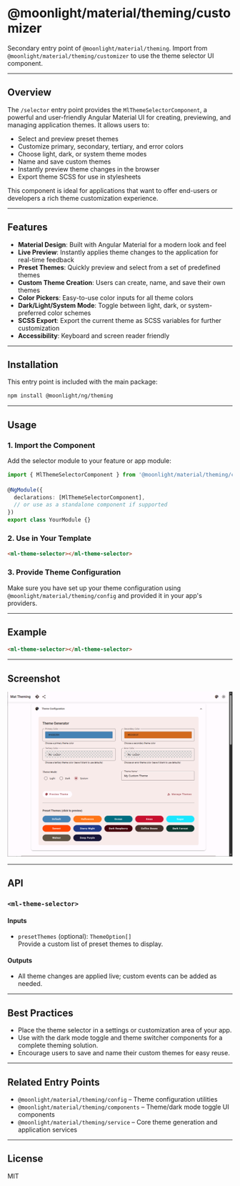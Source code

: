 # @moonlight/material/theming/customizer

Secondary entry point of `@moonlight/material/theming`. Import from `@moonlight/material/theming/customizer` to use the theme selector UI component.

---

## Overview

The `/selector` entry point provides the `MlThemeSelectorComponent`, a powerful and user-friendly Angular Material UI for creating, previewing, and managing application themes. It allows users to:

- Select and preview preset themes
- Customize primary, secondary, tertiary, and error colors
- Choose light, dark, or system theme modes
- Name and save custom themes
- Instantly preview theme changes in the browser
- Export theme SCSS for use in stylesheets

This component is ideal for applications that want to offer end-users or developers a rich theme customization experience.

---

## Features

- **Material Design**: Built with Angular Material for a modern look and feel
- **Live Preview**: Instantly applies theme changes to the application for real-time feedback
- **Preset Themes**: Quickly preview and select from a set of predefined themes
- **Custom Theme Creation**: Users can create, name, and save their own themes
- **Color Pickers**: Easy-to-use color inputs for all theme colors
- **Dark/Light/System Mode**: Toggle between light, dark, or system-preferred color schemes
- **SCSS Export**: Export the current theme as SCSS variables for further customization
- **Accessibility**: Keyboard and screen reader friendly

---

## Installation

This entry point is included with the main package:

```bash
npm install @moonlight/ng/theming
```

---

## Usage

### 1. Import the Component

Add the selector module to your feature or app module:

```typescript
import { MlThemeSelectorComponent } from '@moonlight/material/theming/customizer';

@NgModule({
  declarations: [MlThemeSelectorComponent],
  // or use as a standalone component if supported
})
export class YourModule {}
```

### 2. Use in Your Template

```html
<ml-theme-selector></ml-theme-selector>
```

### 3. Provide Theme Configuration

Make sure you have set up your theme configuration using `@moonlight/material/theming/config` and provided it in your app's providers.

---

## Example

<!-- You can add a screenshot here if desired -->

```html
<ml-theme-selector></ml-theme-selector>
```

---

## Screenshot

![Theme Showcase Example](selector-screenshot.png)

---



## API

### `<ml-theme-selector>`

#### Inputs

- `presetThemes` (optional): `ThemeOption[]`  
  Provide a custom list of preset themes to display.

#### Outputs

- All theme changes are applied live; custom events can be added as needed.

---

## Best Practices

- Place the theme selector in a settings or customization area of your app.
- Use with the dark mode toggle and theme switcher components for a complete theming solution.
- Encourage users to save and name their custom themes for easy reuse.

---

## Related Entry Points

- `@moonlight/material/theming/config` – Theme configuration utilities
- `@moonlight/material/theming/components` – Theme/dark mode toggle UI components
- `@moonlight/material/theming/service` – Core theme generation and application services

---

## License

MIT
